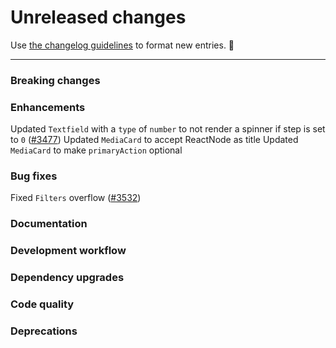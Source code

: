 # Unreleased changes

Use [the changelog guidelines](https://git.io/polaris-changelog-guidelines) to format new entries. 💜

---

### Breaking changes

### Enhancements

Updated `Textfield` with a `type` of `number` to not render a spinner if step is set to `0` ([#3477](https://github.com/Shopify/polaris-react/pull/3477))
Updated `MediaCard` to accept ReactNode as title
Updated `MediaCard` to make `primaryAction` optional

### Bug fixes

Fixed `Filters` overflow ([#3532](https://github.com/Shopify/polaris-react/pull/3532))

### Documentation

### Development workflow

### Dependency upgrades

### Code quality

### Deprecations
